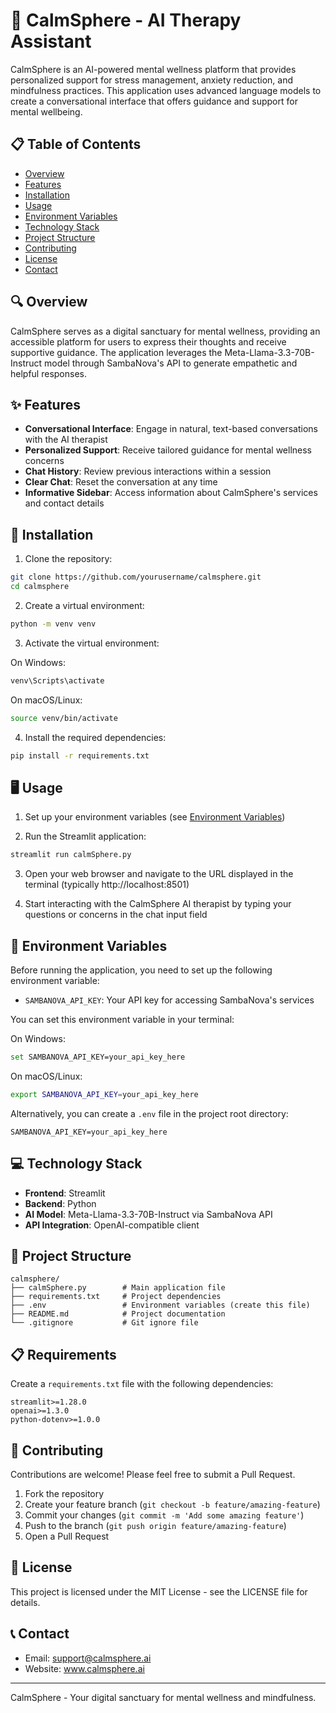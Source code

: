 # 🧠 CalmSphere - AI Therapy Assistant

CalmSphere is an AI-powered mental wellness platform that provides personalized support for stress management, anxiety reduction, and mindfulness practices. This application uses advanced language models to create a conversational interface that offers guidance and support for mental wellbeing.

## 📋 Table of Contents

- [Overview](#overview)
- [Features](#features)
- [Installation](#installation)
- [Usage](#usage)
- [Environment Variables](#environment-variables)
- [Technology Stack](#technology-stack)
- [Project Structure](#project-structure)
- [Contributing](#contributing)
- [License](#license)
- [Contact](#contact)

## 🔍 Overview

CalmSphere serves as a digital sanctuary for mental wellness, providing an accessible platform for users to express their thoughts and receive supportive guidance. The application leverages the Meta-Llama-3.3-70B-Instruct model through SambaNova's API to generate empathetic and helpful responses.

## ✨ Features

- **Conversational Interface**: Engage in natural, text-based conversations with the AI therapist
- **Personalized Support**: Receive tailored guidance for mental wellness concerns
- **Chat History**: Review previous interactions within a session
- **Clear Chat**: Reset the conversation at any time
- **Informative Sidebar**: Access information about CalmSphere's services and contact details

## 🚀 Installation

1. Clone the repository:
```bash
git clone https://github.com/yourusername/calmsphere.git
cd calmsphere
```

2. Create a virtual environment:
```bash
python -m venv venv
```

3. Activate the virtual environment:

On Windows:
```bash
venv\Scripts\activate
```

On macOS/Linux:
```bash
source venv/bin/activate
```

4. Install the required dependencies:
```bash
pip install -r requirements.txt
```

## 🖥️ Usage

1. Set up your environment variables (see [Environment Variables](#environment-variables))

2. Run the Streamlit application:
```bash
streamlit run calmSphere.py
```

3. Open your web browser and navigate to the URL displayed in the terminal (typically http://localhost:8501)

4. Start interacting with the CalmSphere AI therapist by typing your questions or concerns in the chat input field

## 🔐 Environment Variables

Before running the application, you need to set up the following environment variable:

- `SAMBANOVA_API_KEY`: Your API key for accessing SambaNova's services

You can set this environment variable in your terminal:

On Windows:
```bash
set SAMBANOVA_API_KEY=your_api_key_here
```

On macOS/Linux:
```bash
export SAMBANOVA_API_KEY=your_api_key_here
```

Alternatively, you can create a `.env` file in the project root directory:
```
SAMBANOVA_API_KEY=your_api_key_here
```

## 💻 Technology Stack

- **Frontend**: Streamlit
- **Backend**: Python
- **AI Model**: Meta-Llama-3.3-70B-Instruct via SambaNova API
- **API Integration**: OpenAI-compatible client

## 📁 Project Structure

```
calmsphere/
├── calmSphere.py        # Main application file
├── requirements.txt     # Project dependencies
├── .env                 # Environment variables (create this file)
├── README.md            # Project documentation
└── .gitignore           # Git ignore file
```

## 📋 Requirements

Create a `requirements.txt` file with the following dependencies:

```
streamlit>=1.28.0
openai>=1.3.0
python-dotenv>=1.0.0
```

## 🤝 Contributing

Contributions are welcome! Please feel free to submit a Pull Request.

1. Fork the repository
2. Create your feature branch (`git checkout -b feature/amazing-feature`)
3. Commit your changes (`git commit -m 'Add some amazing feature'`)
4. Push to the branch (`git push origin feature/amazing-feature`)
5. Open a Pull Request

## 📄 License

This project is licensed under the MIT License - see the LICENSE file for details.

## 📞 Contact

- Email: support@calmsphere.ai
- Website: www.calmsphere.ai

---

CalmSphere - Your digital sanctuary for mental wellness and mindfulness.